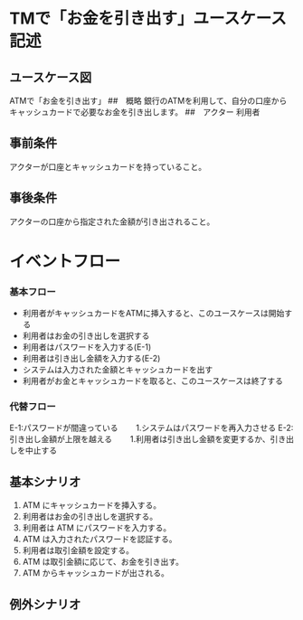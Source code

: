 # TMで「お金を引き出す」ユースケース記述
## ユースケース図
ATMで「お金を引き出す」
##　概略
銀行のATMを利用して、自分の口座からキャッシュカードで必要なお金を引き出します。
##　アクター
利用者
## 事前条件
アクターが口座とキャッシュカードを持っていること。
## 事後条件
アクターの口座から指定された金額が引き出されること。
# イベントフロー
### 基本フロー
- 利用者がキャッシュカードをATMに挿入すると、このユースケースは開始する
- 利用者はお金の引き出しを選択する
- 利用者はパスワードを入力する(E-1)
- 利用者は引き出し金額を入力する(E-2)
- システムは入力された金額とキャッシュカードを出す
- 利用者がお金とキャッシュカードを取ると、このユースケースは終了する
### 代替フロー
E-1:パスワードが間違っている
　　1.システムはパスワードを再入力させる
E-2:引き出し金額が上限を越える
　　1.利用者は引き出し金額を変更するか、引き出しを中止する
## 基本シナリオ
1. ATM にキャッシュカードを挿入する。
2. 利用者はお金の引き出しを選択する。
3. 利用者は ATM にパスワードを入力する。
4. ATM は入力されたパスワードを認証する。
5. 利用者は取引金額を設定する。
7. ATM は取引金額に応じて、お金を引き出す。
8. ATM からキャッシュカードが出される。
## 例外シナリオ